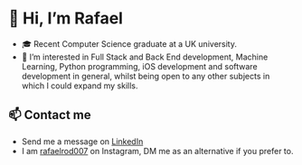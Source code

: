 # 👋 Hi, I’m Rafael
- 🎓 Recent Computer Science graduate at a UK university.
- 👀 I’m interested in Full Stack and Back End development, Machine Learning, Python programming, iOS development and software development in general, whilst being open to any other subjects in which I could expand my skills.

## 📫 Contact me
- Send me a message on [LinkedIn](https://www.linkedin.com/in/rdmar)
- I am [rafaelrod007](https://www.instagram.com/rafaelrod007/) on Instagram, DM me as an alternative if you prefer to.

<!---
rrod007/rrod007 is a ✨ special ✨ repository because its `README.md` (this file) appears on your GitHub profile.
You can click the Preview link to take a look at your changes.
--->
